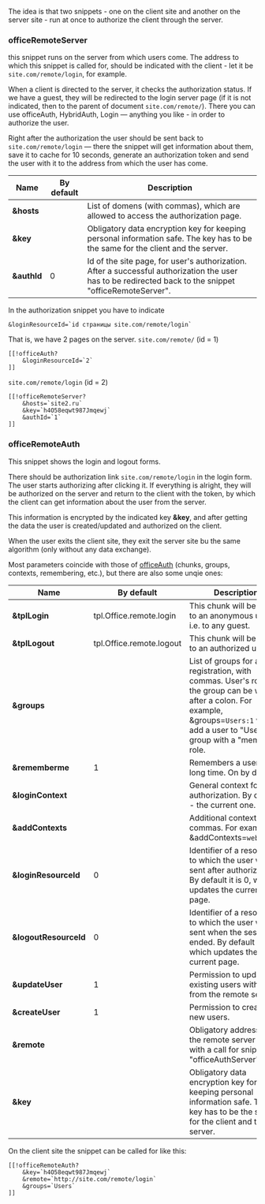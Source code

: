 The idea is that two snippets - one on the client site and another on the server site - run at once to authorize the client through the server. 

### officeRemoteServer
this snippet runs on the server from which users come. 
The address to which this snippet is called for, should be indicated with the client - let it be `site.com/remote/login`, for example.

When a client is directed to the server, it checks the authorization status. If we have a guest, they will be redirected to the login server page (if it is not indicated, then to the parent of document `site.com/remote/`).
There you can use officeAuth, HybridAuth, Login — anything you like - in order to authorize the user. 

Right after the authorization the user should be sent back to `site.com/remote/login` — there the snippet will get information about them, save it to cache for 10 seconds, generate an authorization token and send the user with it to the address from which the user has come.

Name       | By default     | Description
----------------|-------------------|------------
**&hosts**		| 					| List of domens (with commas), which are allowed to access the authorization page. 
**&key**		| 					| Obligatory data encryption key for keeping personal information safe. The key has to be the same for the client and the server. 
**&authId**		| 0					| Id of the site page, for user's authorization. After a successful authorization the user has to be redirected back to the snippet "officeRemoteServer".

In the authorization snippet you have to indicate 
```
&loginResourceId=`id страницы site.com/remote/login`
```

That is, we have 2 pages on the server. 
`site.com/remote/` (id = 1)
```
[[!officeAuth?
	&loginResourceId=`2`
]]
```

`site.com/remote/login` (id = 2)
```
[[!officeRemoteServer?
	&hosts=`site2.ru`
	&key=`h4O58eqwt987Jmqewj`
	&authId=`1`
]]
```

### officeRemoteAuth
This snippet shows the login and logout forms. 

There should be authorization link `site.com/remote/login` in the login form. The user starts authorizing after clicking it. 
If everything is alright, they will be authorized on the server and return to the client with the token, by which the client can get information about the user from the server.

This information is encrypted by the indicated key **&key**, and after getting the data the user is created/updated and authorized on the client.

When the user exits the client site, they exit the server site bu the same algorithm (only without any data exchange).

Most parameters coincide with those of [officeAuth][1] (chunks, groups, contexts, remembering, etc.), but there are also some unqie ones:

Name               | By default            | Description
------------------------|---------------------------|------------
**&tplLogin**			| tpl.Office.remote.login	| This chunk will be shown to an anonymous user, i.e. to any guest. 
**&tplLogout**			| tpl.Office.remote.logout	| This chunk will be shown to an authorized user. 
**&groups**				| 							| List of groups for a user registration, with commas. User's role in the group can be written after a colon. For example, &groups=`Users:1` will add a user to "Users" group with a "member" role.
**&rememberme**			| 1							| Remembers a user for a long time. On by default.
**&loginContext**		| 							| General context for authorization. By default - the current one.
**&addContexts**		| 							| Additional contexts, with commas. For example, &addContexts=`web,ru,en`
**&loginResourceId**	| 0							| Identifier of a resource to which the user will be sent after authorization. By default it is 0, which updates the current page.
**&logoutResourceId**	| 0							| Identifier of a resource to which the user will be sent when the session is ended. By default it is 0, which updates the current page.
**&updateUser**			| 1							| Permission to update existing users with data from the remote server. 
**&createUser**			| 1							| Permission to create new users. 
**&remote**				| 							| Obligatory address of the remote server page with a call for snippet "officeAuthServer".
**&key**				| 							| Obligatory data encryption key for keeping personal information safe. The key has to be the same for the client and the server. 

On the client site the snippet can be called for like this: 
```
[[!officeRemoteAuth?
	&key=`h4O58eqwt987Jmqewj`
	&remote=`http://site.com/remote/login`
	&groups=`Users`
]]
```

[1]: /en/01_Components/19_Office/03_Controllers/01_Authorization.md

